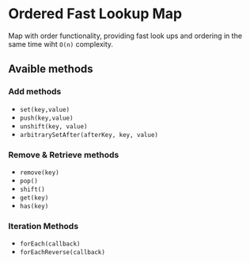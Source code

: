 # Ordered Fast Lookup Map
Map with order functionality, providing fast look ups and ordering in the same time wiht ```O(n)``` complexity. 

## Avaible methods 

### Add methods
* ```set(key,value)```
* ```push(key,value)```
* ```unshift(key, value)```
* ```arbitrarySetAfter(afterKey, key, value)```

### Remove & Retrieve methods 
* ```remove(key)```
* ```pop()```
* ```shift()```
* ```get(key)```
* ```has(key)```

### Iteration Methods
* ```forEach(callback)```
* ```forEachReverse(callback)```
